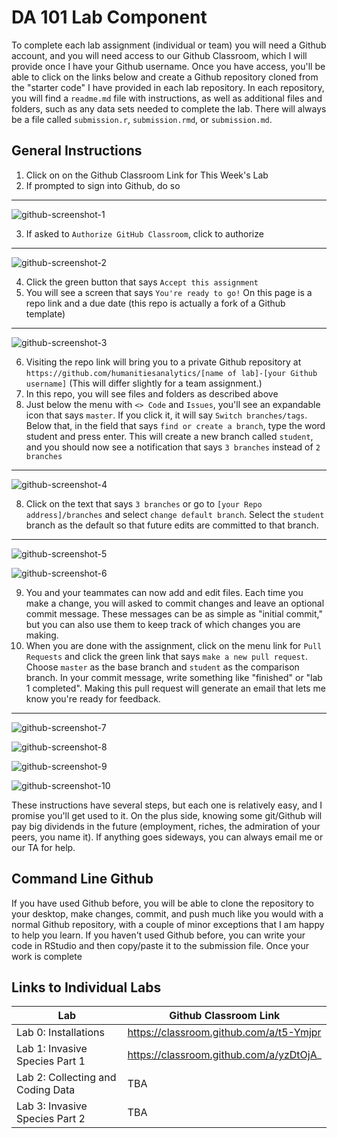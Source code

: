 # DA 101 Lab Component 

To complete each lab assignment (individual or team) you will need a Github account, and you will need access to our Github Classroom, which I will provide once I have your Github username. Once you have access, you'll be able to click on the links below and create a Github repository cloned from the "starter code" I have provided in each lab repository. In each repository, you will find a `readme.md` file with instructions, as well as additional files and folders, such as any data sets needed to complete the lab. There will always be a file called `submission.r`, `submission.rmd`, or `submission.md`. 

## General Instructions

1. Click on on the Github Classroom Link for This Week's Lab
2. If prompted to sign into Github, do so
---
![github-screenshot-1](images/github-1.png)

3. If asked to `Authorize GitHub Classroom`, click to authorize
---
![github-screenshot-2](images/github-2.png)

4. Click the green button that says `Accept this assignment`
5. You will see a screen that says `You're ready to go!` On this page is a repo link and a due date (this repo is actually a fork of a Github template)
---
![github-screenshot-3](images/github-3.png)

6. Visiting the repo link will bring you to a private Github repository at `https://github.com/humanitiesanalytics/[name of lab]-[your Github username]` (This will differ slightly for a team assignment.)
6. In this repo, you will see files and folders as described above
7. Just below the menu with  `<> Code` and `Issues`, you'll see an expandable icon that says `master`. If you click it, it will say `Switch branches/tags`. Below that, in the field that says `find or create a branch`, type the word student and press enter. This will create a new branch called `student`, and you should now see a notification that says `3 branches` instead of `2 branches`
---
![github-screenshot-4](images/github-4.png)

8. Click on the text that says `3 branches` or go to `[your Repo address]/branches` and select `change default branch`. Select the `student` branch as the default so that future edits are committed to that branch.
---
![github-screenshot-5](images/github-5.png)

![github-screenshot-6](images/github-6.png)

9. You and your teammates can now add and edit files. Each time you make a change, you will asked to commit changes and leave an optional commit message. These messages can be as simple as "initial commit," but you can also use them to keep track of which changes you are making.
10. When you are done with the assignment, click on the menu link for `Pull Requests` and click the green link that says `make a new pull request`. Choose `master` as the base branch and `student` as the comparison branch. In your commit message, write something like "finished" or "lab 1 completed". Making this pull request will generate an email that lets me know you're ready for feedback. 
---
![github-screenshot-7](images/github-7.png)

![github-screenshot-8](images/github-8.png)

![github-screenshot-9](images/github-9.png)

![github-screenshot-10](images/github-10.png)

These instructions have several steps, but each one is relatively easy, and I promise you'll get used to it. On the plus side, knowing some git/Github will pay big dividends in the future (employment, riches, the admiration of your peers, you name it). If anything goes sideways, you can always email me or our TA for help. 

## Command Line Github 

If you have used Github before, you will be able to clone the repository to your desktop, make changes, commit, and push much like you would with a normal Github repository, with a couple of minor exceptions that I am happy to help you learn. If you haven't used Github before, you can write your code in RStudio and then copy/paste it to the submission file. Once your work is complete

## Links to Individual Labs

|Lab                              | Github Classroom Link                     |
|---------------------------------|-------------------------------------------|
|Lab 0: Installations             |  https://classroom.github.com/a/t5-Ymjpr  |
|Lab 1: Invasive Species Part 1   |  https://classroom.github.com/a/yzDtOjA_  |
|Lab 2: Collecting and Coding Data | TBA  |
|Lab 3: Invasive Species Part 2   |  TBA  |
